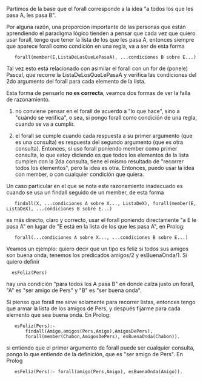 Partimos de la base que el forall corresponde a la idea "a todos los que les pasa A, les pasa B".

Por alguna razón, una proporción importante de las personas que están aprendiendo el paradigma lógico tienden a pensar que cada vez que quiero usar forall, tengo que tener la lista de los que les pasa A, entonces siempre que aparece forall como condición en una regla, va a ser de esta forma

`   forall(member(E,ListaDeLosQueLePasaA), ...condiciones B sobre E...)`

Tal vez esto está relacionado con asimilar el forall con un for de (ponele) Pascal, que recorre la ListaDeLosQueLePasaA y verifica las condiciones del 2do argumento del forall para cada elemento de la lista.

Esta forma de pensarlo **no es correcta**, veamos dos formas de ver la falla de razonamiento.

1. no conviene pensar en el forall de acuerdo a "lo que hace", sino a "cuándo se verifica", o sea, si pongo forall como condición de una regla, cuando se va a cumplir.

2. el forall se cumple cuando cada respuesta a su primer argumento (que es una consulta) es respuesta del segundo argumento (que es otra consulta). Entonces, si uso forall poniendo member como primer consulta, lo que estoy diciendo es que todos los elementos de la lista cumplen con la 2da consulta, tiene el mismo resultado de "recorrer todos los elementos", pero la idea es otra. Entonces, puedo usar la idea con member, o con cualquier condición que quiera.

Un caso particular en el que se nota este razonamiento inadecuado es cuando se usa un findall seguido de un member, de esta forma

`   findall(X, ...condiciones A sobre X..., ListaDeX), forall(member(E,ListaDeX), ...condiciones B sobre E...)`

es más directo, claro y correcto, usar el forall poniendo directamente "a E le pasa A" en lugar de "E está en la lista de los que les pasa A", en Prolog:

`   forall(...condiciones A sobre X..., ...condiciones B sobre E...)`

Veamos un ejemplo: quiero decir que un tipo es feliz si todos sus amigos son buena onda, tenemos los predicados amigos/2 y esBuenaOnda/1. Si quiero definir

`  esFeliz(Pers)`

hay una condición "para todos los A pasa B" en donde calza justo un forall, "A" es "ser amigo de Pers" y "B" es "ser buena onda".

Si pienso que forall me sirve solamente para recorrer listas, entonces tengo que armar la lista de los amigos de Pers, y después fijarme para cada elemento que sea buena onda. En Prolog:

`   esFeliz(Pers):- `
`       findall(Amigo,amigos(Pers,Amigo),AmigosDePers), `
`       forall(member(Chabon,AmigosDePers), esBuenaOnda(Chabon)).`

si entiendo que el primer argumento de forall puede ser cualquier consulta, pongo lo que entiendo de la definición, que es "ser amigo de Pers". En Prolog

`   esFeliz(Pers):- forall(amigo(Pers,Amigo), esBuenaOnda(Amigo)).`
